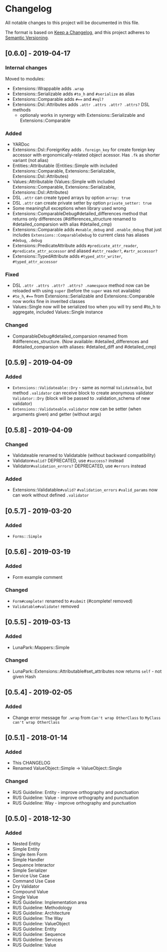 # Changelog
All notable changes to this project will be documented in this file.

The format is based on [Keep a Changelog](https://keepachangelog.com/en/1.0.0/),
and this project adheres to [Semantic Versioning](https://semver.org/spec/v2.0.0.html).

## [0.6.0] - 2019-04-17
### Internal changes
Moved to modules:
- Extensions::Wrappable adds `.wrap`
- Extensions::Serializable adds `#to_h` and `#serialize` as alias
- Extensions::Comparable adds `#==` and `#eql?`
- Extensions::Dsl::Attributes adds `.attr .attrs .attr? .attrs?` DSL methods
  - optionaly works in synergy with Extensions::Serializable and Extensions::Comparable

### Added
- YARDoc
- Extensions::Dsl::ForeignKey adds `.foreign_key` for create foreign key accessor with ergonomically-related object acessor. Has `.fk` as shorter variant (not alias)
- Entities::Attributable (Entities::Simple with included Extensions::Comparable, Extensions::Serializable, Extensions::Dsl::Attributes)
- Values::Attributable (Values::Simple with included Extensions::Comparable, Extensions::Serializable, Extensions::Dsl::Attributes)
- DSL `.attr` can create typed arrays by option `array: true`
- DSL `.attr` can create private setter by option `private_setter: true`
- Some meaningfull exceptions when library used wrong
- Extensions::ComparableDebug#detailed_differences method that returns only differences
  (#differences_structure renamed to #detailed_comparsion with alias #detailed_cmp)
- Extensions::Comparable adds `#enable_debug` and `.enable_debug` that just includes `Extensions::ComparableDebug` to current class
  has aliases `#debug`, `.debug`
- Extensions::PredicateAttribute adds `#predicate_attr_reader`, `#predicate_attr_accessor` and aliased `#attr_reader?`, `#artr_accessor?`
- Extensions::TypedAttribute adds `#typed_attr_writer`, `#typed_attr_accessor`

### Fixed
- DSL `.attr .attrs .attr? .attrs? .namespace` method now can be reloaded with using `super` (before the `super` was not available)
- `#to_h`, `#==` from Extensions::Serializable and Extensions::Comparable now works fine in inverited classes
- Values::Single now will be serialized too when you will try send #to_h to aggregate, included Values::Single instance

### Changed
- ComparableDebug#detailed_comparsion renamed from #differences_structure.
  (Now available: #detailed_differences and #detailed_comparsion
  with aliases: #detailed_diff and #detailed_cmp)

## [0.5.9] - 2019-04-09
### Added
- `Extensions::Validateable::Dry` - same as normal `Validateable`, but method `.validator` can receive block
	  to create anonymous validator `Validator::Dry` (block will be passed to .validation_schema of new validator)
- `Extensions::Validateable.validator` now can be setter (when arguments given) and getter (without args)

## [0.5.8] - 2019-04-09
### Changed
- Validateable renamed to Validatable (without backward compatibility)
- Validator`#valid?` DEPRECATED, use `#success?` instead
- Validator`#validation_errors?` DEPRECATED, use `#errors` instead

### Added
- Extensions::Validatable`#valid?` `#validation_errors` `#valid_params` now can work without defined `.validator`

## [0.5.7] - 2019-03-20
### Added
- `Forms::Simple`

## [0.5.6] - 2019-03-19
### Added
- Form example comment

### Changed
- `Form#complete!` renamed to `#submit` (#complete! removed)
- `Validatable#validate!` removed

## [0.5.5] - 2019-03-13
### Added
- LunaPark::Mappers::Simple

### Changed
- LunaPark::Extensions::Attributable#set_attributes now returns `self` - not given Hash

## [0.5.4] - 2019-02-05
### Added
- Change error message for `.wrap` from `Can't wrap OtherClass` to `MyClass can't wrap OtherClass`

## [0.5.1] - 2018-01-14
### Added
- This CHANGELOG
- Renamed ValueObject::Simple -> ValueObject::Single

### Changed
- RUS Guideline: Entity - improve orthography and punctuation
- RUS Guideline: Value  - improve orthography and punctuation
- RUS Guideline: Way    - improve orthography and punctuation

## [0.5.0] - 2018-12-30
### Added
- Nested Entity
- Simple Entity
- Single item Form
- Simple Handler
- Sequence Interactor
- Simple Serializer
- Service Use Case
- Command Use Case
- Dry Validator
- Compound Value
- Single Value
- RUS Guideline: Implementation area
- RUS Guideline: Methodology
- RUS Guideline: Architecture
- RUS Guideline: The Way
- RUS Guideline: ValueObject
- RUS Guideline: Entity
- RUS Guideline: Sequence
- RUS Guideline: Services
- RUS Guideline: Value
